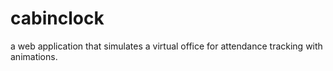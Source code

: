 # cabinclock
a web application that simulates a virtual office for attendance tracking with animations.
